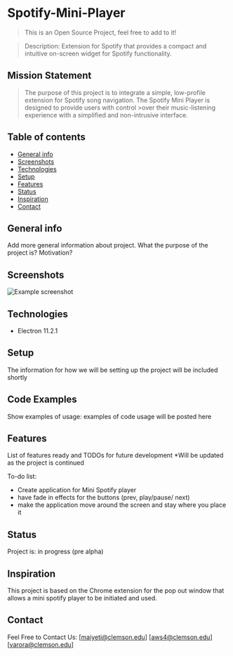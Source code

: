 # Spotify-Mini-Player
> This is an Open Source Project, feel free to add to it!

>Description: Extension for Spotify that provides a compact and intuitive on-screen widget for Spotify functionality.


## Mission Statement
>  The purpose of this project is to integrate a simple, low-profile extension for Spotify song navigation. The Spotify Mini Player is designed to provide users with control >over their music-listening experience with a simplified and non-intrusive interface.

## Table of contents
* [General info](#general-info)
* [Screenshots](#screenshots)
* [Technologies](#technologies)
* [Setup](#setup)
* [Features](#features)
* [Status](#status)
* [Inspiration](#inspiration)
* [Contact](#contact)

## General info
Add more general information about project. What the purpose of the project is? Motivation?

## Screenshots
![Example screenshot](./img/screenshot.png)

## Technologies
* Electron 11.2.1 

## Setup
The information for how we will be setting up the project will be included shortly

## Code Examples
Show examples of usage:
examples of code usage will be posted here

## Features
List of features ready and TODOs for future development
*Will be updated as the project is continued

To-do list:
* Create application for Mini Spotify player
* have fade in effects for the buttons (prev, play/pause/ next)
* make the application move around the screen and stay where you place it

## Status
Project is: in progress (pre alpha)

## Inspiration
This project is based on the Chrome extension for the pop out window that allows a mini spotify player to be 
initiated and used.

## Contact
Feel Free to Contact Us: 
[maiyeti@clemson.edu]
[aws4@clemson.edu]
[varora@clemson.edu]



